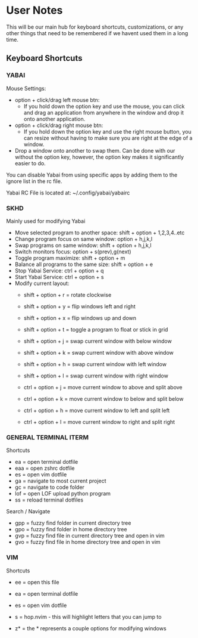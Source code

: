 # User Notes

This will be our main hub for keyboard shortcuts, customizations, or any other
things that need to be remembered if we havent used them in a long time.


## Keyboard Shortcuts

### YABAI
Mouse Settings:
- option + click/drag left mouse btn:
    - If you hold down the option key and use the mouse, you can click and drag an
    application from anywhere in the window and drop it onto another application.
- option + click/drag right mouse btn:
    - If you hold down the option key and use the right mouse button, you can resize
    without having to make sure you are right at the edge of a window.
- Drop a window onto another to swap them.  Can be done with our without the
  option key, however, the option key makes it significantly easier to do.

You can disable Yabai from using specific apps by adding them to the ignore list
in the rc file.

Yabai RC File is located at: ~/.config/yabai/yabairc

### SKHD
Mainly used for modifying Yabai
- Move selected program to another space: shift  + option + 1,2,3,4..etc
- Change program focus on same window:             option + h,j,k,l
- Swap programs on same window:           shift  + option + h,j,k,l
- Switch monitors focus:                           option + s(prev),g(next)
- Toggle program maximize:                shift  + option + m
- Balance all programs to the same size:  shift  + option + e
- Stop Yabai Service:                     ctrl   + option + q
- Start Yabai Service:                    ctrl   + option + s
- Modify current layout:
  - shift  + option + r = rotate clockwise
  - shift  + option + y = flip windows left and right
  - shift  + option + x = flip windows up and down
  - shift  + option + t = toggle a program to float or stick in grid

  - shift  + option + j = swap current window with below window
  - shift  + option + k = swap current window with above window
  - shift  + option + h = swap current window with left window
  - shift  + option + l = swap current window with right window

  - ctrl   + option + j = move current window to above and split above
  - ctrl   + option + k = move current window to below and split below
  - ctrl   + option + h = move current window to left and split left
  - ctrl   + option + l = move current window to right and split right

### GENERAL TERMINAL ITERM
Shortcuts
- ea  = open terminal dotfile
- eaa = open zshrc dotfile
- es  = open vim dotfile
- ga  = navigate to most current project
- gc  = navigate to code folder
- lof = open LOF upload python program
- ss  = reload terminal dotfiles

Search / Navigate
- gpp = fuzzy find folder in current directory tree
- gpo = fuzzy find folder in home directory tree
- gvp = fuzzy find file in current directory tree and open in vim
- gvo = fuzzy find file in home directory tree and open in vim

### VIM
Shortcuts
- ee = open this file
- ea = open terminal dotfile
- es = open vim dotfile

- s = hop.nvim - this will highlight letters that you can jump to
- <leader>z* = the * represents a couple options for modifying windows


